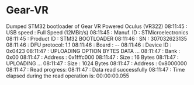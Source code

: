 # Gear-VR
Dumped STM32 bootloader of Gear VR Powered Oculus (VR322)
08:11:45 : USB speed   : Full Speed (12MBit/s)
08:11:45 : Manuf. ID   : STMicroelectronics
08:11:45 : Product ID  : STM32  BOOTLOADER
08:11:46 : SN          : 307032623135
08:11:46 : DFU protocol: 1.1
08:11:46 : Board       : --
08:11:46 : Device ID   : 0x0423
08:11:47 : UPLOADING OPTION BYTES DATA ...
08:11:47 :   Bank          : 0x00
08:11:47 :   Address       : 0x1fffc000
08:11:47 :   Size          : 16 Bytes
08:11:47 : UPLOADING ...
08:11:47 :   Size          : 1024 Bytes
08:11:47 :   Address       : 0x8000000
08:11:47 : Read progress:
08:11:47 : Data read successfully
08:11:47 : Time elapsed during the read operation is: 00:00:00.055
